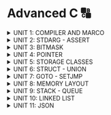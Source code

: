 # Advanced C 🔠
<details><summary>UNIT 1: COMPILER AND MARCO</summary>
<p>

## UNIT 1: COMPILER AND MACRO
### **Quá trình biên dịch**

Quá trình biên dịch bao gồm nhiều giai đoạn chuyển đổi từ ngôn ngữ bậc cao sang ngôn ngữ mà máy tính có thể hiểu được (machine code).

#### **Có 4 giai đoạn**

1. **Tiền xử lý (Preprocessor)**
2. **Biên dịch (Compiler)**
3. **Hợp ngữ (Assembler)**
4. **Liên kết (Linker)**

| Giai đoạn  | Input     | Output      |
| ---------- | --------- | ----------- |
| Tiền xử lý | File `.c` | File `.i`   |
| Biên dịch  | File `.i` | File `.s`   |
| Hợp ngữ    | File `.s` | File `.o`   |
| Liên kết   | File `.o` | File `.exe` |

---

### **1. Quá trình tiền xử lý (Preprocessor)**

Quá trình này xử lý các lệnh tiền xử lý trong file `.c`.

#### **Các công việc của Preprocessor:**

- Xử lý các lệnh tiền xử lý (#include, #define, #ifndef,...).
- Thay thế các macro bằng giá trị đã định nghĩa.
- Chèn nội dung các file header (`.h`) vào chương trình.
- Loại bỏ các comments.

#### **Lệnh thực hiện:**

```bash
gcc -E file.c -o file.i
```

#### **Các lệnh Preprocessor quan trọng:**

1. **#include**

   - Chỉ thị bao hàm tệp, chèn nội dung các file vào mã nguồn.
     - `<library_name>`: Thư viện chuẩn, tìm trong thư mục cài IDE.
     - `"library_name"`: Tìm trong thư mục hiện tại.

2. **#define**

   - Chỉ thị định nghĩa macro.
     ```c
     #define PI 3.14
     ```

3. **#undef**

   - Hủy macro đã định nghĩa trước đó.
     ```c
     #undef PI
     ```

4. **#if, #elif, #else**

   - Kiểm tra điều kiện với macro.

5. **#ifdef, #ifndef**

   - **#ifdef**: Kiểm tra nếu macro đã định nghĩa.
   - **#ifndef**: Kiểm tra nếu macro chưa được định nghĩa (hay dùng để viết thư viện).

6. **Toán tử Preprocessor:**

   - `##`: Nối chuỗi.
   - `#`: Chuyển đoạn văn bản thành chuỗi.
   - **Variadic Macro**:
     - `...`: Biểu diễn tham số không xác định.
     - `__VA_ARGS__`: Lấy tham số từ `...`.

---

### **2. Quá trình biên dịch (Compiler)**

Biên dịch mã trong file `.i` sang file ngôn ngữ hợp ngữ (`.s`).

#### **Lệnh thực hiện:**

```bash
gcc -S file.i -o file.s
```

---

### **3. Quá trình hợp ngữ (Assembler)**

Chuyển file hợp ngữ (`.s`) sang file đối tượng (`.o`).

#### **Lệnh thực hiện:**

```bash
gcc -c file.s -o file.o
```

---

### **4. Quá trình liên kết (Linker)**

Liên kết các file đối tượng (`.o`) lại thành file thi hành (`.exe`).

#### **Lệnh thực hiện:**

```bash
gcc file1.o file2.o -o main.exe
```

---

### **Tổng hợp các lệnh GCC trong quá trình biên dịch:**

1. Tiền xử lý:

   ```bash
   gcc -E file.c -o file.i
   ```

2. Biên dịch:

   ```bash
   gcc -S file.i -o file.s
   ```

3. Hợp ngữ:

   ```bash
   gcc -c file.s -o file.o
   ```

4. Liên kết:

   ```bash
   gcc file

   ```

---
</p>
</details>

<details><summary>UNIT 2: STDARG - ASSERT</summary>
<p>
   
## UNIT 2: STDARG - ASSERT
### **Thư viện stdarg**

Thư viện `stdarg` tương tự macro variadic, được sử dụng để thao tác với các hàm có số lượng tham số không xác định (như `printf` và `scanf`).

#### **Các thành phần quan trọng:**

1. **`va_list`**
   - `va_list` là một typedef cho con trỏ kiểu `char*`=> va_list args = char* args
     ```c
     va_list args;
     ```

2. **`va_start`**
   - Macro để khởi tạo `va_list`.
     ```c
     va_start(args, l); // l là tên 1 biến
     ```
     va_start thực hiện so sánh `l` với từng chuỗi. Khi so sánh xong thì nó tách chuối
phía sau ra rồi lưu vào 1 mảng kí tự.

3. **`va_arg`**
   - Lấy từng tham số từ `va_list`.
     ```c
     int value = va_arg(args, int);
     ```
    va_arg lấy từng kí tự đã tách từ va_start ép kiểu mình muốn
4. **`va_end`**
   - Thu hồi con trỏ `va_list`.
     ```c
     va_end(args);
     ```

5. **`va_copy`**
   - Sao chép trạng thái của một `va_list` trước đó.
     ```c
     va_copy(va_list args1, va_list args2);
     ```

---

### **Thư viện assert**

Cung cấp macro `assert` để kiểm tra điều kiện trong khi chạy chương trình. 

- **Hoạt động:** điều kiện đúng, tiếp tục chạy. Điều kiện sai, dừng ngay lập tức

- **Dùng trong:** debug.

#### **Ví dụ:**

```c
#include <stdio.h>
#include <assert.h>

#define LOG(condition, cmd) assert(condition && #cmd)

int main(int argc, char const *argv[])
{
    int x = 10;

    //assert(x == 5 && "x phair bằng 5");
    LOG(x == 5, x phai bang 5);
    printf("x = %d", x);

    return 0;
}

```
</p>
</details>


<details><summary>UNIT 3: BITMASK</summary>
<p>

## Bitmask trong Lập Trình

Bitmask là kỹ thuật dùng bit để lưu trữ và thao tác với các cờ hoặc trạng thái, tối ưu bộ nhớ khi khai báo biến.

### Kiểu Dữ Liệu Chuẩn cho Bitmask

Dùng thư viện `stdint.h` để khai báo các kiểu dữ liệu theo độ rộng như sau:

- **`int32_t`**, **`uint32_t`**: 4 byte (32 bit).
- **`int8_t`**, **`uint8_t`**: 1 byte (8 bit).
- **`int16_t`**, **`uint16_t`**: 2 byte (16 bit).

### Khái Niệm Bitmask

Bitmask là kỹ thuật dùng 1 biến để lưu trữ nhiều trạng thái hoặc cờ:

#### Ví dụ:

```c
uint8_t user; // 0bxxxx xxxx
// Bit 0: Giới tính
// Bit 1: Trạng thái
// Bit 2: Xe máy
...

uint8_t PORT_C;
// Bit 0: Pin_0
// Bit 1: Pin_1
...
// Bit 8: Pin_8
```
1 PORT của MCU có thể hiểu là 1 biến.
Thay vì dùng nhiều biến, ta chỉ cần 1 biến duy nhất.

### Toán Tử Bitwise

- **And (`&`)**: Giống như nhân số tự nhiên.
- **Or (`|`)**: Giống cộng số tự nhiên.
- **Xor (`^`)**: Giống bằng 0, khác bằng 1.
- **Not (`~`)**: Đảo ngược bit.
- **Shift Left (`<<`)**: Dịch bit sang trái, thêm bit 0 ở bên phải.
- **Shift Right (`>>`)**: Dịch bit sang phải, thêm bit 0 ở bên trái.

![Untitled](https://github.com/user-attachments/assets/dade2ae4-3f3c-4e4c-9c6b-03a99c962a7a)


#### Ví dụ:

```c
uint8_t A = 0b11010110;
uint8_t B = 0b10101001;

~A    = 0b00101001;
A & B = 0b10000000;
A | B = 0b11111111;
A ^ B = 0b01111111;
```

#### Dịch Bit:

```c
uint8_t x = 0b00001111;
x << 2; // Kết quả: 0b00111100
x >> 1; // Kết quả: 0b00000111
```

### Định Nghĩa Bitmask trong Code

### Khai báo Bitmask:

```c
#define GENDER        (1 << 0)  // Bit 0: Giới tính (0 = Nữ, 1 = Nam)
#define TSHIRT        (1 << 1)  // Bit 1: Áo thun (0 = Không, 1 = Có)
#define HAT           (1 << 2)  // Bit 2: Nón (0 = Không, 1 = Có)
#define SHOES         (1 << 3)  // Bit 3: Giày (0 = Không, 1 = Có)
```

### Bật/Tắt Cờ:

```c
void enableFeature(uint8_t *features, uint8_t feature) {
    *features |= feature; // Bật cờ
}

void disableFeature(uint8_t *features, uint8_t feature) {
    *features &= ~feature; // Tắt cờ
}
```

### Kiểm Tra Trạng Thái:

```c
int isFeatureEnabled(uint8_t features, uint8_t feature) {
    return (features & feature) != 0; // Kiểm tra cờ
}
```

### Liệt Kê Các Trạng Thái:

```c
void listSelectedFeatures(uint8_t features) {
    if (features & GENDER) {
        printf("- Gender\n");
    }
    if (features & TSHIRT) {
        printf("- T-Shirt\n");
    }
    if (features & HAT) {
        printf("- Hat\n");
    }
    if (features & SHOES) {
        printf("- Shoes\n");
    }
}
```

## Đoạn Code Mẫu Hoàn Chỉnh:

```c
#include <stdio.h>
#include <stdint.h>

#define GENDER        (1 << 0)
#define TSHIRT        (1 << 1)
#define HAT           (1 << 2)
#define SHOES         (1 << 3)

void enableFeature(uint8_t *features, uint8_t feature) {
    *features |= feature;
}

void disableFeature(uint8_t *features, uint8_t feature) {
    *features &= ~feature;
}

int isFeatureEnabled(uint8_t features, uint8_t feature) {
    return (features & feature) != 0;
}

void listSelectedFeatures(uint8_t features) {
    printf("Selected Features:\n");
    for (int i = 0; i < 8; i++) {
        if ((features >> i) & 1) {
            printf("- Feature %d\n", i);
        }
    }
}

int main() {
    uint8_t options = 0;

    enableFeature(&options, GENDER | TSHIRT | HAT);
    disableFeature(&options, TSHIRT);

    if (isFeatureEnabled(options, HAT)) {
        printf("Hat is enabled\n");
    }

    listSelectedFeatures(options);

    return 0;
}
```



</p>
</details>

<details><summary>UNIT 4: POINTER</summary>
<p>
   
## Unit 4: Pointer

Pointer (con trỏ) là một biến đặc biệt lưu trữ địa chỉ của một đối tượng khác (biến, mảng, hàm).

### Nguyên lý hoạt động:
- Khi khai báo một biến, bộ nhớ RAM sẽ cấp phát địa chỉ lưu giá trị.
- Con trỏ được cấp phát địa chỉ, nhưng thay vì lưu giá trị, nó lưu địa chỉ khác.
- Toán tử `*` (giải tham chiếu) dùng để lấy giá trị tại địa chỉ của con trỏ.
- Kiểu dữ liệu quy định cách truy xuất dữ liệu.

VD: int (4 byte) thì đọc 4 ô nhớ đầu trong 8 ô, byte thấp nhất lưu ở ô nhớ đầu tiên:

```plaintext
int a = 5 // 0b 00000000 00000000 00000000 00000101
0x01      0x02      0x03      0x04      ... 0x08
00000101 00000000  00000000  00000000     00000000
```

Float = Sign (1 bit) + Exponent (8 bit) + Mantissa (23 bit)  
Double = Sign (1 bit) + Exponent (11 bit) + Mantissa (52 bit)


### Kích thước con trỏ:
- Phụ thuộc vào kiến trúc hệ thống:
  - Hệ điều hành 64 bit: con trỏ = 8 byte.
  - MCU STM32 (32 bit): con trỏ = 4 byte.
  - MCU STM8 (8 bit): con trỏ = 1 byte.

### Các loại con trỏ:

#### 1. Void Pointer (Con trỏ kiểu void):
- Trỏ đến bất kỳ địa chỉ nào.
- Tiết kiệm bộ nhớ nhưng cần ép kiểu khi truy xuất.
- Để lưu trữ được, cần giống kiểu trả về và tham số:
  
```c
void *ptr_name;
```

#### 2. Pointer to Function (Con trỏ hàm):
- Là biến giữ địa chỉ của hàm.
- Có thể truyền hàm như đối số cho hàm khác.

```c
<return_type> (*pointer_name)(<data_type_1>, <data_type_2>);
```

VD:
```c
void sum(int a, int b);
void (*func_ptr)(int, int) = sum;
```

#### 3. Pointer to Constant (Con trỏ hằng):
- Con trỏ chỉ đọc giá trị tại địa chỉ mà nó trỏ tới, không thay đổi giá trị tại địa chỉ đó.

```c
const int *ptr_name;
int const *ptr_name;
```

#### 4. Constant Pointer (Hằng con trỏ):
- Không thay đổi địa chỉ trỏ tới.
- Đọc và ghi giá trị tại địa chỉ trỏ tới.

```c
int *const ptr_name;
```
- Ứng dụng: Đọc dữ liệu mà không thay đổi.


#### 5. Null Pointer (Con trỏ Null):
- Là con trỏ không trỏ tới đối tượng hay địa chỉ nào.
- Nên gán `NULL` khi khai báo con trỏ mới hoặc sau khi dùng xong.

#### 6. Pointer to Pointer:
- Con trỏ cấp n chứa địa chỉ con trỏ cấp n-1.

VD:
```c
int test = 5;
int *ptr = &test;
int **pt2 = &ptr;
```





</p>
</details>

<details><summary>UNIT 5: STORAGE CLASSES</summary>
<p>


</p>
</details>

<details><summary>UNIT 6: STRUCT - UNION</summary>
<p>


</p>
</details>

<details><summary>UNIT 7: GOTO - SETJMP</summary>
<p>


</p>
</details>

<details><summary>UNIT 8: MEMORY LAYOUT</summary>
<p>


</p>
</details>

<details><summary>UNIT 9: STACK - QUEUE</summary>
<p>


</p>
</details>

<details><summary>UNIT 10: LINKED LIST</summary>
<p>


</p>
</details>

<details><summary>UNIT 11: JSON</summary>
<p>


</p>
</details>
